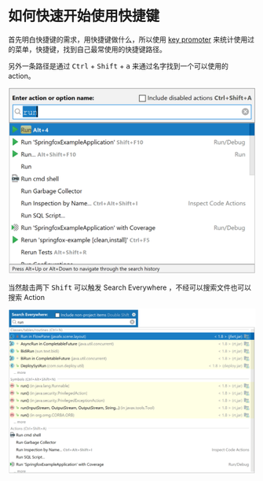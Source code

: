 # 如何快速开始使用快捷键

首先明白快捷键的需求，用快捷键做什么，所以使用 [key promoter](https://github.com/athiele/key-promoter-fork) 来统计使用过的菜单，快捷键，找到自己最常使用的快捷键路径。

另外一条路径是通过 <kbd>Ctrl</kbd> + <kbd>Shift</kbd> + <kbd>a</kbd> 来通过名字找到一个可以使用的 action。

![action](images/enter-action-or-option-name.png)

当然敲击两下 <kbd>Shift</kbd> 可以触发 Search Everywhere ，不经可以搜索文件也可以搜索 Action

![search everywhere](images/search-everywhere-popup.png)

